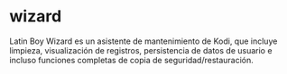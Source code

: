 # wizard
Latin Boy Wizard es un asistente de mantenimiento de Kodi, que incluye limpieza, visualización de registros, persistencia de datos de usuario e incluso funciones completas de copia de seguridad/restauración.
